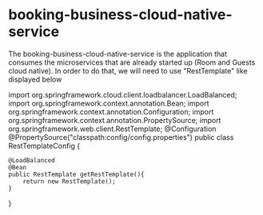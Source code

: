 # booking-business-cloud-native-service

The booking-business-cloud-native-service is the application that consumes the microservices that are already started up 
(Room and Guests cloud native). In order to do that, we will need to use "RestTemplate" like displayed below



import org.springframework.cloud.client.loadbalancer.LoadBalanced;
import org.springframework.context.annotation.Bean;
import org.springframework.context.annotation.Configuration;
import org.springframework.context.annotation.PropertySource;
import org.springframework.web.client.RestTemplate;
@Configuration
@PropertySource("classpath:config/config.properties")
public class RestTemplateConfig {

    @LoadBalanced
    @Bean
    public RestTemplate getRestTemplate(){
        return new RestTemplate();
    }
}

